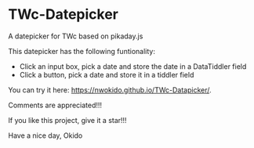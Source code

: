 # TWc-Datepicker
A datepicker for TWc based on pikaday.js

This datepicker has the following funtionality:
* Click an input box, pick a date and store the date in a DataTiddler field                  
* Click a button, pick a date and store it in a tiddler field

You can try it here: https://nwokido.github.io/TWc-Datapicker/.


Comments are appreciated!!!

If you like this project, give it a star!!!

Have a nice day, Okido
